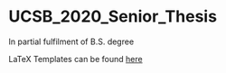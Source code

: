 # UCSB_2020_Senior_Thesis
In partial fulfilment of B.S. degree

LaTeX Templates can be found [here](https://www.graddiv.ucsb.edu/academic/Filing-Your-Thesis-Dissertation-DMA-Document)

